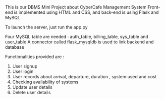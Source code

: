 This is our DBMS Mini Project about CyberCafe Management System
Front-end is implemented using HTML and CSS, and back-end is using Flask and MySQL

To launch the server, just run the app.py

Four MySQL table are needed : auth_table, billing_table, sys_table and user_table
A connector called flask_mysqldb is used to link backend and database

Functionalities provided are : 
1) User signup
2) User login
3) User records about arrival, departure, duration , system used and cost
4) Checking availability of systems
5) Update user details
6) Delete user details
